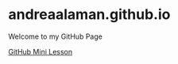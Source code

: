 # andreaalaman.github.io

Welcome to my GitHub Page

<a href="http://andreaalaman.github.io/GitHubMiniLesson"> GitHub Mini Lesson </a> 

